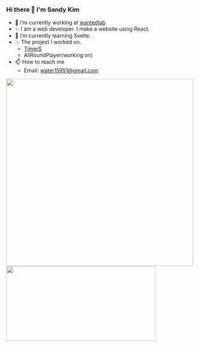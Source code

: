 ### Hi there 👋 I'm Sandy Kim

- 🔭 I’m currently working at [wantedlab](https://www.wanted.co.kr/).
- ✨ I am a web developer. I make a website using React.
- 🌱 I’m currently learning Svelte.
- 💥 The project I worked on.
  - [TimerS](https://apps.apple.com/app/id1497713889)
  - AllRoundPlayer(working on)
- 📫 How to reach me
  - Email: water15951@gmail.com


<div>
  <img width=500 src="https://github-readme-stats.vercel.app/api?username=Sandy-Kim&show_icons=true&hide_border=true&count_private=true&include_all_commits=true" />
  <img width=400 height=200 src="https://github-readme-stats.vercel.app/api/top-langs/?username=Sandy-Kim&layout=compact" />
</div>

